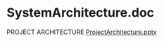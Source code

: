# SystemArchitecture.doc

PROJECT ARCHITECTURE
[ProjectArchitecture.pptx](https://github.com/mu-se373-190704002/SystemArchitecture.doc/files/8513517/ProjectArchitecture.pptx)
